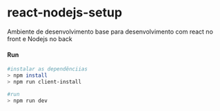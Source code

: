 # react-nodejs-setup
Ambiente de desenvolvimento base para desenvolvimento com react no front e Nodejs no back 

#### Run

``` bash
#instalar as dependênciias
> npm install
> npm run client-install

#run
> npm run dev
```
